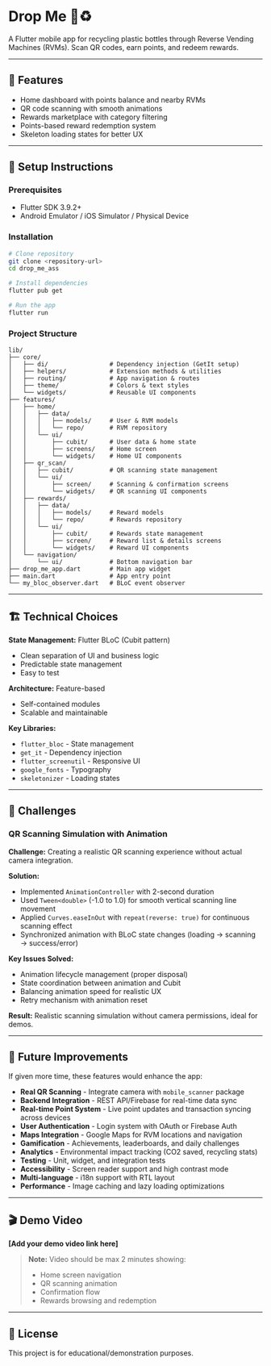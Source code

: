 # Drop Me 🌱♻️

A Flutter mobile app for recycling plastic bottles through Reverse Vending Machines (RVMs). Scan QR codes, earn points, and redeem rewards.

---

## 📱 Features

- Home dashboard with points balance and nearby RVMs
- QR code scanning with smooth animations
- Rewards marketplace with category filtering
- Points-based reward redemption system
- Skeleton loading states for better UX

---

## 🚀 Setup Instructions

### Prerequisites
- Flutter SDK 3.9.2+
- Android Emulator / iOS Simulator / Physical Device

### Installation

```bash
# Clone repository
git clone <repository-url>
cd drop_me_ass

# Install dependencies
flutter pub get

# Run the app
flutter run
```

### Project Structure
```
lib/
├── core/
│   ├── di/                 # Dependency injection (GetIt setup)
│   ├── helpers/            # Extension methods & utilities
│   ├── routing/            # App navigation & routes
│   ├── theme/              # Colors & text styles
│   └── widgets/            # Reusable UI components
├── features/
│   ├── home/
│   │   ├── data/
│   │   │   ├── models/     # User & RVM models
│   │   │   └── repo/       # RVM repository
│   │   └── ui/
│   │       ├── cubit/      # User data & home state
│   │       ├── screens/    # Home screen
│   │       └── widgets/    # Home UI components
│   ├── qr_scan/
│   │   ├── cubit/          # QR scanning state management
│   │   └── ui/
│   │       ├── screen/     # Scanning & confirmation screens
│   │       └── widgets/    # QR scanning UI components
│   ├── rewards/
│   │   ├── data/
│   │   │   ├── models/     # Reward models
│   │   │   └── repo/       # Rewards repository
│   │   └── ui/
│   │       ├── cubit/      # Rewards state management
│   │       ├── screen/     # Reward list & details screens
│   │       └── widgets/    # Reward UI components
│   └── navigation/
│       └── ui/             # Bottom navigation bar
├── drop_me_app.dart        # Main app widget
├── main.dart               # App entry point
└── my_bloc_observer.dart   # BLoC event observer
```

---

## 🏗️ Technical Choices

**State Management:** Flutter BLoC (Cubit pattern)
- Clean separation of UI and business logic
- Predictable state management
- Easy to test

**Architecture:** Feature-based
- Self-contained modules
- Scalable and maintainable

**Key Libraries:**
- `flutter_bloc` - State management
- `get_it` - Dependency injection
- `flutter_screenutil` - Responsive UI
- `google_fonts` - Typography
- `skeletonizer` - Loading states

---

## 🎯 Challenges

### QR Scanning Simulation with Animation

**Challenge:** Creating a realistic QR scanning experience without actual camera integration.

**Solution:**
- Implemented `AnimationController` with 2-second duration
- Used `Tween<double>` (-1.0 to 1.0) for smooth vertical scanning line movement
- Applied `Curves.easeInOut` with `repeat(reverse: true)` for continuous scanning effect
- Synchronized animation with BLoC state changes (loading → scanning → success/error)

**Key Issues Solved:**
- Animation lifecycle management (proper disposal)
- State coordination between animation and Cubit
- Balancing animation speed for realistic UX
- Retry mechanism with animation reset

**Result:** Realistic scanning simulation without camera permissions, ideal for demos.

---

## 🔮 Future Improvements

If given more time, these features would enhance the app:

- **Real QR Scanning** - Integrate camera with `mobile_scanner` package
- **Backend Integration** - REST API/Firebase for real-time data sync
- **Real-time Point System** - Live point updates and transaction syncing across devices
- **User Authentication** - Login system with OAuth or Firebase Auth
- **Maps Integration** - Google Maps for RVM locations and navigation
- **Gamification** - Achievements, leaderboards, and daily challenges
- **Analytics** - Environmental impact tracking (CO2 saved, recycling stats)
- **Testing** - Unit, widget, and integration tests
- **Accessibility** - Screen reader support and high contrast mode
- **Multi-language** - i18n support with RTL layout
- **Performance** - Image caching and lazy loading optimizations

---

## 🎬 Demo Video

**[Add your demo video link here]**

> **Note:** Video should be max 2 minutes showing:
> - Home screen navigation
> - QR scanning animation
> - Confirmation flow
> - Rewards browsing and redemption

---

## 📄 License

This project is for educational/demonstration purposes.
